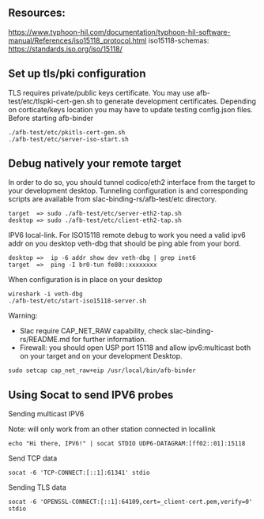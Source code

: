 ## Resources:

https://www.typhoon-hil.com/documentation/typhoon-hil-software-manual/References/iso15118_protocol.html
iso15118-schemas: https://standards.iso.org/iso/15118/

## Set up tls/pki configuration

TLS requires private/public keys certificate. You may use afb-test/etc/tlspki-cert-gen.sh to generate
development certificates. Depending on corticate/keys location you may have to update testing config.json
files. Before starting afb-binder

```
./afb-test/etc/pkitls-cert-gen.sh
./afb-test/etc/server-iso-start.sh
```

## Debug natively your remote target

In order to do so, you should tunnel codico/eth2 interface from the target
to your development desktop. Tunneling configuration is and corresponding
scripts are available from slac-binding-rs/afb-test/etc directory.

```
target  => sudo ./afb-test/etc/server-eth2-tap.sh
desktop => sudo ./afb-test/etc/client-eth2-tap.sh
```

IPV6 local-link. For ISO15118 remote debug to work you need a valid ipv6 addr
on you desktop veth-dbg that should be ping able from your bord.
```
desktop =>  ip -6 addr show dev veth-dbg | grep inet6
target  =>  ping -I br0-tun fe80::xxxxxxxx
```


When configuration is in place on your desktop
```
wireshark -i veth-dbg
./afb-test/etc/start-iso15118-server.sh
```

Warning:
 * Slac require CAP_NET_RAW capability, check slac-binding-rs/README.md
for further information.
 * Firewall: you should open USP port 15118 and allow ipv6:multicast both on your target and on your development Desktop.
```
sudo setcap cap_net_raw+eip /usr/local/bin/afb-binder
```
## Using Socat to send IPV6 probes

Sending multicast IPV6

Note: will only work from an other station connected in locallink
```
echo "Hi there, IPV6!" | socat STDIO UDP6-DATAGRAM:[ff02::01]:15118
```

Send TCP data
```
socat -6 'TCP-CONNECT:[::1]:61341' stdio
```

Sending TLS data
```
socat -6 'OPENSSL-CONNECT:[::1]:64109,cert=_client-cert.pem,verify=0' stdio
```


